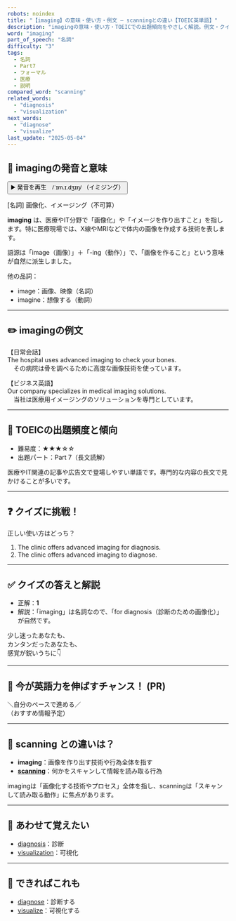 ```yaml
---
robots: noindex
title: "【imaging】の意味・使い方・例文 ― scanningとの違い【TOEIC英単語】"
description: "imagingの意味・使い方・TOEICでの出題傾向をやさしく解説。例文・クイズ付きでscanningとの違いもわかりやすく学べます。"
word: "imaging"
part_of_speech: "名詞"
difficulty: "3"
tags:
  - 名詞
  - Part7
  - フォーマル
  - 医療
  - 説明
compared_word: "scanning"
related_words:
  - "diagnosis"
  - "visualization"
next_words:
  - "diagnose"
  - "visualize"
last_update: "2025-05-04"
---
```


## 🔰 imagingの発音と意味

<button class="play-audio" onclick="playTTS('imaging')">
  <span class="play-audio-main">
    ▶️ 発音を再生　/ˈɪm.ɪ.dʒɪŋ/
  </span>
  <span class="play-audio-sub">
    （イミジング）
  </span>
</button>

[名詞] 画像化、イメージング（不可算）

**imaging** は、医療やIT分野で「画像化」や「イメージを作り出すこと」を指します。特に医療現場では、X線やMRIなどで体内の画像を作成する技術を表します。

語源は「image（画像）」＋「-ing（動作）」で、「画像を作ること」という意味が自然に派生しました。

他の品詞：  
- image：画像、映像（名詞）
- imagine：想像する（動詞）

---

## ✏️ imagingの例文

【日常会話】  
The hospital uses advanced imaging to check your bones.  
　その病院は骨を調べるために高度な画像技術を使っています。

【ビジネス英語】  
Our company specializes in medical imaging solutions.  
　当社は医療用イメージングのソリューションを専門としています。

---

## 🎯 TOEICの出題頻度と傾向

- 難易度：★★★☆☆
- 出題パート：Part 7（長文読解）

医療やIT関連の記事や広告文で登場しやすい単語です。専門的な内容の長文で見かけることが多いです。

---

## ❓ クイズに挑戦！

正しい使い方はどっち？

1. The clinic offers advanced imaging for diagnosis.  
2. The clinic offers advanced imaging to diagnose.

---

## ✅ クイズの答えと解説

- 正解：**1**
- 解説：「imaging」は名詞なので、「for diagnosis（診断のための画像化）」が自然です。

少し迷ったあなたも、  
カンタンだったあなたも、  
感覚が鋭いうちに👇️

---

## 🚀 今が英語力を伸ばすチャンス！ (PR)

<div class="info-center">
＼自分のペースで進める／<br>  
（おすすめ情報予定）
</div>

---

## 🤔  scanning との違いは？

- **imaging**：画像を作り出す技術や行為全体を指す
- **[scanning](/scanning)**：何かをスキャンして情報を読み取る行為

imagingは「画像化する技術やプロセス」全体を指し、scanningは「スキャンして読み取る動作」に焦点があります。

---

## 🧩 あわせて覚えたい

- [diagnosis](/diagnosis)：診断
- [visualization](/visualization)：可視化

---

## 📖 できればこれも

- [diagnose](/diagnose)：診断する
- [visualize](/visualize)：可視化する

<!-- cvid: aid06_bid43 -->
